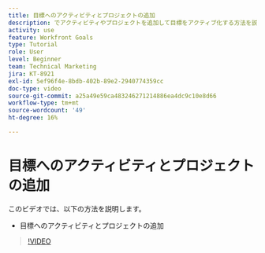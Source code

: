 ```yaml
---
title: 目標へのアクティビティとプロジェクトの追加
description: でアクティビティやプロジェクトを追加して目標をアクティブ化する方法を説明します。 [!DNL Workfront Goals].
activity: use
feature: Workfront Goals
type: Tutorial
role: User
level: Beginner
team: Technical Marketing
jira: KT-8921
exl-id: 5ef96f4e-8bdb-402b-89e2-2940774359cc
doc-type: video
source-git-commit: a25a49e59ca483246271214886ea4dc9c10e8d66
workflow-type: tm+mt
source-wordcount: '49'
ht-degree: 16%

---
```


# 目標へのアクティビティとプロジェクトの追加

このビデオでは、以下の方法を説明します。

* 目標へのアクティビティとプロジェクトの追加

>[!VIDEO](https://video.tv.adobe.com/v/335193/?quality=12&learn=on)
